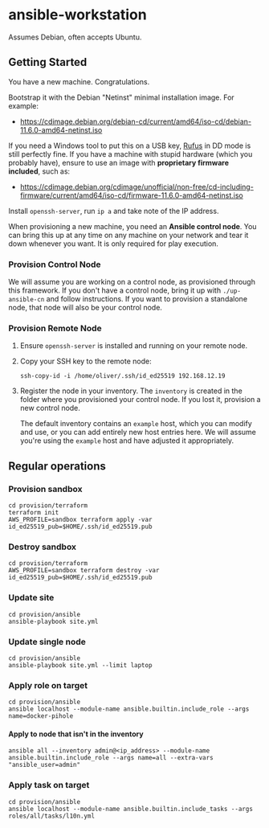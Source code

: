 # ansible-workstation

Assumes Debian, often accepts Ubuntu.

## Getting Started

You have a new machine. Congratulations.

Bootstrap it with the Debian "Netinst" minimal installation image. For example:

-   <https://cdimage.debian.org/debian-cd/current/amd64/iso-cd/debian-11.6.0-amd64-netinst.iso>

If you need a Windows tool to put this on a USB key, [Rufus](https://rufus.ie/en/) in DD mode is still perfectly fine. If you have a machine with stupid hardware (which you probably have), ensure to use an image with **proprietary firmware included**, such as:

-   <https://cdimage.debian.org/cdimage/unofficial/non-free/cd-including-firmware/current/amd64/iso-cd/firmware-11.6.0-amd64-netinst.iso>

Install `openssh-server`, run `ip a` and take note of the IP address.

When provisioning a new machine, you need an **Ansible control node**. You can bring this up at any time on any machine on your network and tear it down whenever you want. It is only required for play execution.

### Provision Control Node

We will assume you are working on a control node, as provisioned through this framework. If you don't have a control node, bring it up with `./up-ansible-cn` and follow instructions. If you want to provision a standalone node, that node will also be your control node.

### Provision Remote Node

1. Ensure `openssh-server` is installed and running on your remote node.
1. Copy your SSH key to the remote node:
    ```shell
    ssh-copy-id -i /home/oliver/.ssh/id_ed25519 192.168.12.19
    ```
1. Register the node in your inventory. The `inventory` is created in the folder where you provisioned your control node. If you lost it, provision a new control node.

    The default inventory contains an `example` host, which you can modify and use, or you can add entirely new host entries here. We will assume you're using the `example` host and have adjusted it appropriately.

## Regular operations

### Provision sandbox

```shell
cd provision/terraform
terraform init
AWS_PROFILE=sandbox terraform apply -var id_ed25519_pub=$HOME/.ssh/id_ed25519.pub
```

### Destroy sandbox

```shell
cd provision/terraform
AWS_PROFILE=sandbox terraform destroy -var id_ed25519_pub=$HOME/.ssh/id_ed25519.pub
```

### Update site

```shell
cd provision/ansible
ansible-playbook site.yml
```

### Update single node

```shell
cd provision/ansible
ansible-playbook site.yml --limit laptop
```

### Apply role on target

```shell
cd provision/ansible
ansible localhost --module-name ansible.builtin.include_role --args name=docker-pihole
```

#### Apply to node that isn't in the inventory

```shell
ansible all --inventory admin@<ip_address> --module-name ansible.builtin.include_role --args name=all --extra-vars "ansible_user=admin"
```

### Apply task on target

```shell
cd provision/ansible
ansible localhost --module-name ansible.builtin.include_tasks --args roles/all/tasks/l10n.yml
```
